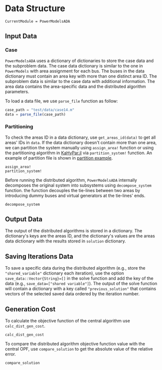 # Data Structure

```@meta
CurrentModule = PowerModelsADA
```


## Input Data 


### Case
`PowerModelsADA` uses a dictionary of dictionaries to store the case data and the subproblem data. The case data dictionary is similar to the one in `PowerModels` with area assignment for each bus. The buses in the data dictionary must contain an area key with more than one distinct area ID. The subproblem data is similar to the case data with additional information. The area data contains the area-specific data and the distributed algorithm parameters. 

To load a data file, we use `parse_file` function as follow: 

```julia
case_path = "test/data/case14.m"
data = parse_file(case_path)
```

### Partitioning
To check the areas ID in a data dictionary, use `get_areas_id(data)` to get all areas' IDs in `data`. If the data dictionary doesn't contain more than one area, we can partition the system manually using `assign_area!` function or using the partitioning algorithm in [KaHyPar.jl](https://github.com/kahypar/KaHyPar.jl) via `partition_system!` function. An example of partition file is shown in [partition example](https://github.com/mkhraijah/PowerModelsADA.jl/blob/main/test/data/case14_2areas.csv).

```@docs
assign_area!
partition_system!
```

Before running the distributed algorithm, `PowerModelsADA` internally decomposes the original system into subsystems using `decompose_system` function. the function decouples the tie-lines between two areas by introducing dummy buses and virtual generators at the tie-lines' ends.

```@docs
decompose_system
```

## Output Data 
The output of the distributed algorithms is stored in a dictionary. The dictionary's keys are the areas ID, and the dictionary's values are the areas data dictionary with the results stored in `solution` dictionary. 


## Saving Iterations Data
To save a specific data during the distributed algorithm (e.g., store the `"shared_variable"` dictionary each iteration), use the option `save_data::Vector{String}=[]` in the solve function and add the key of the data (e.g., `save_data=["shared variable"]`). The output of the solve function will contain a dictionary with a key called `"previous_solution"` that contains vectors of the selected saved data ordered by the iteration number.

## Generation Cost
To calculate the objective function of the central algorithm use `calc_dist_gen_cost`.


```@docs
calc_dist_gen_cost
```
To compare the distributed algorithm objective function value with the central OPF, use `compare_solution` to get the absolute value of the relative error. 

```@docs
compare_solution
```

